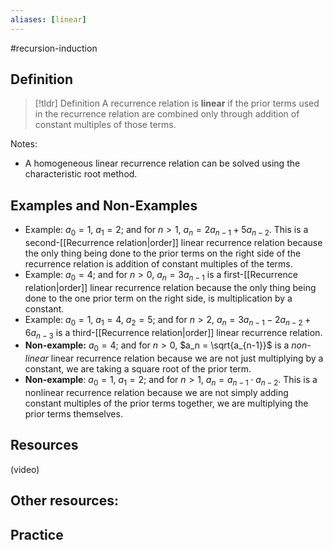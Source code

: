 ```yaml
---
aliases: [linear]
--- 
```


#recursion-induction 

## Definition 

> [!tldr] Definition
> A recurrence relation is **linear** if the prior terms used in the recurrence relation are combined only through addition of constant multiples of those terms. 

Notes: 
- A homogeneous linear recurrence relation can be solved using the characteristic root method. 

## Examples and Non-Examples

* Example: $a_0 = 1$, $a_1 = 2$; and for $n > 1$, $a_n = 2a_{n-1} + 5a_{n-2}$. This is a second-[[Recurrence relation|order]] linear recurrence relation because the only thing being done to the prior terms on the right side of the recurrence relation is addition of constant multiples of the terms. 
* Example: $a_0 = 4$; and for $n > 0$, $a_n = 3a_{n-1}$ is a first-[[Recurrence relation|order]] linear recurrence relation because the only thing being done to the one prior term on the right side, is multiplication by a constant. 
* Example: $a_0 = 1$, $a_1 = 4$, $a_2 = 5$; and for $n >2$, $a_n = 3a_{n-1} - 2a_{n-2} + 6a_{n-3}$ is a third-[[Recurrence relation|order]] linear recurrence relation. 
* **Non-example:** $a_0 = 4$; and for $n > 0$, $a_n = \sqrt{a_{n-1}}$  is a *non-linear* linear recurrence relation because we are not just multiplying by a constant, we are taking a square root of the prior term. 
* **Non-example**: $a_0 = 1$, $a_1 = 2$; and for $n > 1$, $a_n = a_{n-1} \cdot a_{n-2}$. This is a nonlinear recurrence relation because we are not simply adding constant multiples of the prior terms together, we are multiplying the prior terms themselves.


## Resources 

(video)

Other resources: 
- 

## Practice 
